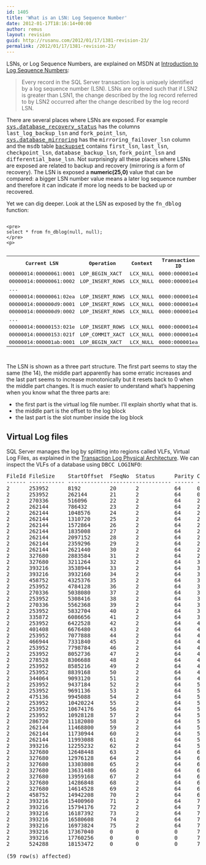 ```yaml
---
id: 1405
title: 'What is an LSN: Log Sequence Number'
date: 2012-01-17T18:16:14+00:00
author: remus
layout: revision
guid: http://rusanu.com/2012/01/17/1381-revision-23/
permalink: /2012/01/17/1381-revision-23/
---
```

LSNs, or Log Sequence Numbers, are explained on MSDN at <a href="http://msdn.microsoft.com/en-us/library/ms190411.aspx" target="_blank">Introduction to Log Sequence Numbers</a>:

> Every record in the SQL Server transaction log is uniquely identified by a log sequence number (LSN). LSNs are ordered such that if LSN2 is greater than LSN1, the change described by the log record referred to by LSN2 occurred after the change described by the log record LSN.

There are several places where LSNs are exposed. For example <a href="http://msdn.microsoft.com/en-us/library/ms178575.aspx" target="_blank"><tt>sys.database_recovery_status</tt></a> has the columns <tt>last_log_backup_lsn</tt> and <tt>fork_point_lsn</tt>, <a href="http://msdn.microsoft.com/en-us/library/ms178655.aspx" target="_blank"><tt>sys.database_mirroring</tt></a> has the <tt>mirroring_failover_lsn</tt> column and the <tt>msdb</tt> table <a href="http://msdn.microsoft.com/en-us/library/ms186299.aspx" target="_blank"><tt>backupset</tt></a> contains <tt>first_lsn</tt>, <tt>last_lsn</tt>, <tt>checkpoint_lsn</tt>, <tt>database_backup_lsn</tt>, <tt>fork_point_lsn</tt> and <tt>differential_base_lsn</tt>. Not surprisingly all these places where LSNs are exposed are related to backup and recovery (mirroring _is_ a form of recovery). The LSN is exposed a **numeric(25,0)** value that can be compared: a bigger LSN number value means a later log sequence number and therefore it can indicate if more log needs to be backed up or recovered.

Yet we can dig deeper. Look at the LSN as exposed by the <tt>fn_dblog</tt> function:


<code class="prettyprint lang-sql">
&lt;pre>
select * from fn_dblog(null, null);
&lt;/pre>
&lt;p></code>

<pre><table class="sample">
  <tr>
    <th>
      Current LSN
    </th>
    
    <th>
      Operation
    </th>
    
    <th>
      Context
    </th>
    
    <th>
      Transaction ID
    </th>
    
    <th>
      ...
    </th>
  </tr>
  
  
  <tr>
    <td>
      00000014:00000061:0001
    </td>
    
    <td>
      LOP_BEGIN_XACT
    </td>
    
    <td>
      LCX_NULL
    </td>
    
    <td>
      0000:000001e4
    </td>
    
    <td />
    
  </tr>
  
  
  <tr>
    <td>
      00000014:00000061:0002
    </td>
    
    <td>
      LOP_INSERT_ROWS
    </td>
    
    <td>
      LCX_NULL
    </td>
    
    <td>
      0000:000001e4
    </td>
    
    <td />
    
  </tr>
  
  
  <tr>
    <td>
      ...
    </td>
    
    <td />
    
    <td />
    
    <td />
    
    <td />
    
  </tr>
  
  
  <tr>
    <td>
      00000014:00000061:02ea
    </td>
    
    <td>
      LOP_INSERT_ROWS
    </td>
    
    <td>
      LCX_NULL
    </td>
    
    <td>
      0000:000001e4
    </td>
    
    <td />
    
  </tr>
  
  
  <tr>
    <td>
      00000014:000000d9:0001
    </td>
    
    <td>
      LOP_INSERT_ROWS
    </td>
    
    <td>
      LCX_NULL
    </td>
    
    <td>
      0000:000001e4
    </td>
    
    <td />
    
  </tr>
  
  
  <tr>
    <td>
      00000014:000000d9:0002
    </td>
    
    <td>
      LOP_INSERT_ROWS
    </td>
    
    <td>
      LCX_NULL
    </td>
    
    <td>
      0000:000001e4
    </td>
    
    <td />
    
  </tr>
  
  
  <tr>
    <td>
      ...
    </td>
    
    <td />
    
    <td />
    
    <td />
    
    <td />
    
  </tr>
  
  
  <tr>
    <td>
      00000014:00000153:021e
    </td>
    
    <td>
      LOP_INSERT_ROWS
    </td>
    
    <td>
      LCX_NULL
    </td>
    
    <td>
      0000:000001e4
    </td>
    
    <td />
    
  </tr>
  
  
  <tr>
    <td>
      00000014:00000153:021f
    </td>
    
    <td>
      LOP_COMMIT_XACT
    </td>
    
    <td>
      LCX_NULL
    </td>
    
    <td>
      0000:000001e4
    </td>
    
    <td />
    
  </tr>
  
  
  <tr>
    <td>
      00000014:000001ab:0001
    </td>
    
    <td>
      LOP_BEGIN_XACT
    </td>
    
    <td>
      LCX_NULL
    </td>
    
    <td>
      0000:000001ea
    </td>
    
    <td />
    
  </tr>
  
</table>
</pre>

The LSN is shown as a three part structure. The first part seems to stay the same (the 14), the middle part apparently has some erratic increases and the last part seems to increase monotonically but it resets back to 0 when the middle part changes. It is much easier to understand what&#8217;s happening when you know what the three parts are:

  * the first part is the virtual log file number. I&#8217;ll explain shortly what that is.
  * the middle part is the offset to the log block
  * the last part is the slot number inside the log block

## Virtual Log files

SQL Server manages the log by splitting into regions called VLFs, Virtual Log Files, as explained in the <a href="http://msdn.microsoft.com/en-us/library/ms179355.aspx" target="_blank">Transaction Log Physical Architecture</a>. We can inspect the VLFs of a database using <tt>DBCC LOGINFO</tt>:

<pre>FileId FileSize    StartOffset  FSeqNo  Status      Parity CreateLSN
------ ----------- -------------------------------- ------ -----------------
2      253952      8192         20      2           64     0
2      253952      262144       21      2           64     0
2      270336      516096       22      2           64     20000000021700747
2      262144      786432       23      2           64     21000000013600747
2      262144      1048576      24      2           64     22000000024900748
2      262144      1310720      25      2           64     23000000013600747
2      262144      1572864      26      2           64     24000000022300748
2      262144      1835008      27      2           64     25000000013600747
2      262144      2097152      28      2           64     26000000021400748
2      262144      2359296      29      2           64     27000000032000748
2      262144      2621440      30      2           64     28000000020400748
2      327680      2883584      31      2           64     29000000030400747
2      327680      3211264      32      2           64     31000000001600748
2      393216      3538944      33      2           64     32000000013600097
2      393216      3932160      34      2           64     33000000013600747
2      458752      4325376      35      2           64     34000000013600158
2      253952      4784128      36      2           64     35000000020800747
2      270336      5038080      37      2           64     35000000020800747
2      253952      5308416      38      2           64     36000000024800747
2      270336      5562368      39      2           64     36000000024800747
2      253952      5832704      40      2           64     38000000036000747
2      335872      6086656      41      2           64     38000000036000747
2      253952      6422528      42      2           64     40000000029800747
2      401408      6676480      43      2           64     40000000029800747
2      253952      7077888      44      2           64     43000000013600331
2      466944      7331840      45      2           64     43000000013600331
2      253952      7798784      46      2           64     45000000013600748
2      253952      8052736      47      2           64     45000000013600748
2      278528      8306688      48      2           64     45000000013600748
2      253952      8585216      49      2           64     47000000028000748
2      253952      8839168      50      2           64     47000000028000748
2      344064      9093120      51      2           64     47000000028000748
2      253952      9437184      52      2           64     51000000001600748
2      253952      9691136      53      2           64     51000000001600748
2      475136      9945088      54      2           64     51000000001600748
2      253952      10420224     55      2           64     54000000024800747
2      253952      10674176     56      2           64     54000000024800747
2      253952      10928128     57      2           64     54000000024800747
2      286720      11182080     58      2           64     54000000024800747
2      262144      11468800     59      2           64     57000000043000409
2      262144      11730944     60      2           64     57000000043000409
2      262144      11993088     61      2           64     57000000043000409
2      393216      12255232     62      2           64     57000000043000409
2      327680      12648448     63      2           64     62000000004000198
2      327680      12976128     64      2           64     62000000004000198
2      327680      13303808     65      2           64     62000000004000198
2      327680      13631488     66      2           64     62000000004000198
2      327680      13959168     67      2           64     65000000049500748
2      327680      14286848     68      2           64     65000000049500748
2      327680      14614528     69      2           64     65000000049500748
2      458752      14942208     70      2           64     65000000049500748
2      393216      15400960     71      2           64     70000000031500748
2      393216      15794176     72      2           64     70000000031500748
2      393216      16187392     73      2           64     70000000031500748
2      393216      16580608     74      2           64     70000000031500748
2      393216      16973824     75      2           64     74000000013600748
2      393216      17367040     0       0           0      74000000013600748
2      393216      17760256     0       0           0      74000000013600748
2      524288      18153472     0       0           0      74000000013600748

(59 row(s) affected)
</pre></p>